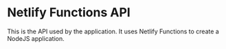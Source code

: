 # Netlify Functions API

This is the API used by the application. It uses Netlify Functions to create a NodeJS application.